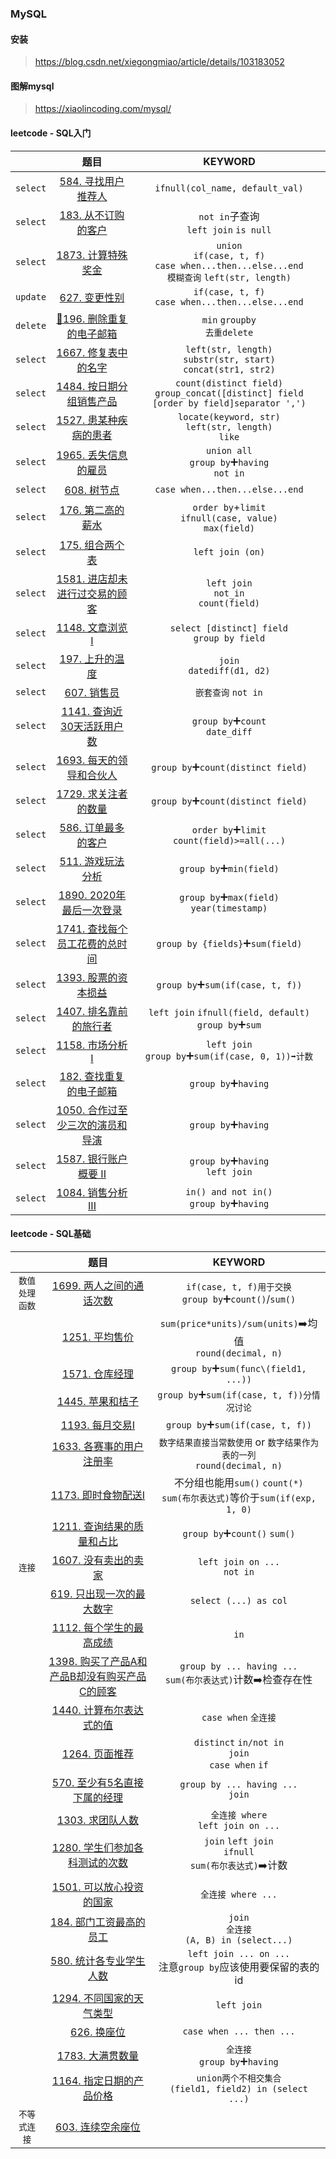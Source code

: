 ### MySQL

#### 安装
> https://blog.csdn.net/xiegongmiao/article/details/103183052

#### 图解mysql
> https://xiaolincoding.com/mysql/

#### leetcode - SQL入门
|       |  题目  |KEYWORD|
|  ---  |  :-:  |  :-:  |
|`select`|[584. 寻找用户推荐人](https://leetcode.cn/problems/find-customer-referee/)|`ifnull(col_name, default_val)`|
|`select`|[183. 从不订购的客户](https://leetcode.cn/problems/customers-who-never-order/comments/)|`not in`子查询<br/>`left join` `is null`|
|`select`|[1873. 计算特殊奖金](https://leetcode.cn/problems/calculate-special-bonus/)|`union`<br/>`if(case, t, f)`<br/>`case when...then...else...end`<br>`模糊查询` `left(str, length)`|
|`update`|[627. 变更性别](https://leetcode.cn/problems/swap-salary/)|`if(case, t, f)`<br/>`case when...then...else...end`|
|`delete`|[📌196. 删除重复的电子邮箱](https://leetcode.cn/problems/delete-duplicate-emails/)|`min` `groupby`<br/>`去重delete`|
|`select`|[1667. 修复表中的名字](https://leetcode.cn/problems/fix-names-in-a-table/)|`left(str, length)`<br/>`substr(str, start)`<br/>`concat(str1, str2)`|
|`select`|[1484. 按日期分组销售产品](https://leetcode.cn/problems/group-sold-products-by-the-date/)|`count(distinct field)`<br/>`group_concat([distinct] field [order by field]separator ',')`|
|`select`|[1527. 患某种疾病的患者](https://leetcode.cn/problems/patients-with-a-condition/)|`locate(keyword, str)`<br/>`left(str, length)`<br/>`like`|
|`select`|[1965. 丢失信息的雇员](https://leetcode.cn/problems/employees-with-missing-information/)|`union all`<br/>`group by`➕`having`<br/>`not in`|
|`select`|[608. 树节点](https://leetcode.cn/problems/tree-node/)|`case when...then...else...end`|
|`select`|[176. 第二高的薪水](https://leetcode.cn/problems/second-highest-salary/)|`order by`+`limit`<br/>`ifnull(case, value)`<br/>`max(field)`|
|`select`|[175. 组合两个表](https://leetcode.cn/problems/combine-two-tables/)|`left join (on)`|
|`select`|[1581. 进店却未进行过交易的顾客](https://leetcode.cn/problems/customer-who-visited-but-did-not-make-any-transactions/)|`left join`<br/>`not_in`<br/>`count(field)`|
|`select`|[1148. 文章浏览I](https://leetcode.cn/problems/article-views-i/)|`select [distinct] field`<br/>`group by field`|
|`select`|[197. 上升的温度](https://leetcode.cn/problems/rising-temperature/)|`join`<br/>`datediff(d1, d2)`|
|`select`|[607. 销售员](https://leetcode.cn/problems/sales-person/)|`嵌套查询` `not in`|
|`select`|[1141. 查询近30天活跃用户数](https://leetcode.cn/problems/user-activity-for-the-past-30-days-i/)|`group by`➕`count`<br/>`date_diff`|
|`select`|[1693. 每天的领导和合伙人](https://leetcode.cn/problems/daily-leads-and-partners/)|`group by`➕`count(distinct field)`|
|`select`|[1729. 求关注者的数量](https://leetcode.cn/problems/find-followers-count/)|`group by`➕`count(distinct field)`|
|`select`|[586. 订单最多的客户](https://leetcode.cn/problems/customer-placing-the-largest-number-of-orders/)|`order by`➕`limit`<br/>`count(field)>=all(...)`|
|`select`|[511. 游戏玩法分析](https://leetcode.cn/problems/game-play-analysis-i/)|`group by`➕`min(field)`|
|`select`|[1890. 2020年最后一次登录](https://leetcode.cn/problems/the-latest-login-in-2020/)|`group by`➕`max(field)`<br/>`year(timestamp)`|
|`select`|[1741. 查找每个员工花费的总时间](https://leetcode.cn/problems/find-total-time-spent-by-each-employee/)|`group by {fields}`➕`sum(field)`|
|`select`|[1393. 股票的资本损益](https://leetcode.cn/problems/capital-gainloss/)|`group by`➕`sum(if(case, t, f))`|
|`select`|[1407. 排名靠前的旅行者](https://leetcode.cn/problems/market-analysis-i/)|`left join` `ifnull(field, default)`<br/>`group by`➕`sum`|
|`select`|[1158. 市场分析I](https://leetcode.cn/problems/market-analysis-i/)|`left join`<br/>`group by`➕`sum(if(case, 0, 1))➡️计数`|
|`select`|[182. 查找重复的电子邮箱](https://leetcode.cn/problems/duplicate-emails/?envType=study-plan&id=sql-beginner&plan=sql&plan_progress=ynevlgr)|`group by`➕`having`|
|`select`|[1050. 合作过至少三次的演员和导演](https://leetcode.cn/problems/actors-and-directors-who-cooperated-at-least-three-times/)|`group by`➕`having`|
|`select`|[1587. 银行账户概要 II](https://leetcode.cn/problems/bank-account-summary-ii/)|`group by`➕`having`<br/>`left join`|
|`select`|[1084. 销售分析III](https://leetcode.cn/problems/sales-analysis-iii/)|`in() and not in()`<br/>`group by`➕`having`|


#### leetcode - SQL基础
|       |  题目  |KEYWORD|
|  :-:  |  :-:  |  :-:  |
|`数值处理函数`|[1699. 两人之间的通话次数](https://leetcode.cn/problems/number-of-calls-between-two-persons/)|`if(case, t, f)用于交换`<br/>`group by`➕`count()`/`sum()`|
|            |[1251. 平均售价](https://leetcode.cn/problems/average-selling-price/)|`sum(price*units)/sum(units)`➡️均值<br/>`round(decimal, n)`|
|            |[1571. 仓库经理](https://leetcode.cn/problems/warehouse-manager/)|`group by`➕`sum(func\(field1, ...))`|
|            |[1445. 苹果和桔子](https://leetcode.cn/problems/apples-oranges/)|`group by`➕`sum(if(case, t, f))分情况讨论`|
|            |[1193. 每月交易I](https://leetcode.cn/problems/monthly-transactions-i/)|`group by`➕`sum(if(case, t, f))`|
|            |[1633. 各赛事的用户注册率](https://leetcode.cn/problems/percentage-of-users-attended-a-contest/)|`数字结果直接当常数使用` or `数字结果作为表的一列`<br/>`round(decimal, n)`|
|            |[1173. 即时食物配送I](https://leetcode.cn/problems/immediate-food-delivery-i/)|不分组也能用`sum()` `count(*)`<br/>`sum(布尔表达式)`等价于`sum(if(exp, 1, 0)`|
|            |[1211. 查询结果的质量和占比](https://leetcode.cn/problems/queries-quality-and-percentage/)|`group by`➕`count()` `sum()`|
|   `连接`    |[1607. 没有卖出的卖家](https://leetcode.cn/problems/sellers-with-no-sales/)|`left join on ...`<br/>`not in`|
|            |[619. 只出现一次的最大数字](https://leetcode.cn/problems/biggest-single-number/)|`select (...) as col`|
|            |[1112. 每个学生的最高成绩](https://leetcode.cn/problems/highest-grade-for-each-student/)|`in`|
|            |[1398. 购买了产品A和产品B却没有购买产品C的顾客](https://leetcode.cn/problems/customers-who-bought-products-a-and-b-but-not-c/)|`group by ... having ...`<br/>`sum(布尔表达式)`计数➡️检查存在性|
|            |[1440. 计算布尔表达式的值](https://leetcode.cn/problems/evaluate-boolean-expression/)|`case when` `全连接`|
|            |[1264. 页面推荐](https://leetcode.cn/problems/page-recommendations/)|`distinct` `in/not in`<br/>`join`<br/>`case when` `if`|
|            |[570. 至少有5名直接下属的经理](https://leetcode.cn/problems/managers-with-at-least-5-direct-reports/)|`group by ... having ...`<br/>`join`|
|            |[1303. 求团队人数](https://leetcode.cn/problems/find-the-team-size/)|`全连接 where`<br/>`left join on ...`|
|            |[1280. 学生们参加各科测试的次数](https://leetcode.cn/problems/students-and-examinations/)|`join` `left join`<br/>`ifnull`<br/>`sum(布尔表达式)`➡️计数|
|            |[1501. 可以放心投资的国家](https://leetcode.cn/problems/countries-you-can-safely-invest-in/)|`全连接 where ...`|
|            |[184. 部门工资最高的员工](https://leetcode.cn/problems/department-highest-salary/)|`join`<br/>`全连接`<br/>`(A, B) in (select...)`|
|            |[580. 统计各专业学生人数](https://leetcode.cn/problems/count-student-number-in-departments/)|`left join ... on ...`<br/>注意`group by`应该使用要保留的表的id|
|            |[1294. 不同国家的天气类型](https://leetcode.cn/problems/weather-type-in-each-country/)|`left join`|
|            |[626. 换座位](https://leetcode.cn/problems/exchange-seats/)|`case when ... then ...`|
|            |[1783. 大满贯数量](https://leetcode.cn/problems/grand-slam-titles/)|`全连接`<br/>`group by`➕`having`|
|            |[1164. 指定日期的产品价格](https://leetcode.cn/problems/product-price-at-a-given-date/)|`union两个不相交集合`<br/>`(field1, field2) in (select ...)`|
| `不等式连接` |[603. 连续空余座位](https://leetcode.cn/problems/consecutive-available-seats/)|  |